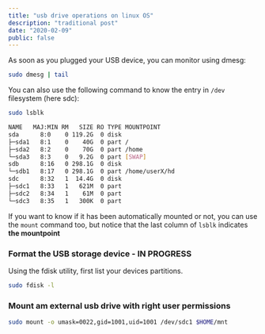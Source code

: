 ```yaml
---
title: "usb drive operations on linux OS"
description: "traditional post"
date: "2020-02-09"
public: false
---
```


As soon as you plugged your USB device, you can monitor using dmesg:

```bash
sudo dmesg | tail

```
You can also use the following command to know the entry in ```/dev``` filesystem (here sdc):
```bash
sudo lsblk

NAME   MAJ:MIN RM   SIZE RO TYPE MOUNTPOINT
sda      8:0    0 119.2G  0 disk
├─sda1   8:1    0    40G  0 part /
├─sda2   8:2    0    70G  0 part /home
└─sda3   8:3    0   9.2G  0 part [SWAP]
sdb      8:16   0 298.1G  0 disk
└─sdb1   8:17   0 298.1G  0 part /home/userX/hd
sdc      8:32   1  14.4G  0 disk
├─sdc1   8:33   1   621M  0 part
├─sdc2   8:34   1    61M  0 part
└─sdc3   8:35   1   300K  0 part

```

If you want to know if it has been automatically mounted or not,
you can use the ```mount``` command too, but notice that the last column of ```lsblk``` indicates **the mountpoint**

### Format the USB storage device - IN PROGRESS

Using the fdisk utility, first list your devices partitions.

```bash
sudo fdisk -l
``` 


### Mount am external usb drive with right user permissions

```bash
sudo mount -o umask=0022,gid=1001,uid=1001 /dev/sdc1 $HOME/mnt
```

